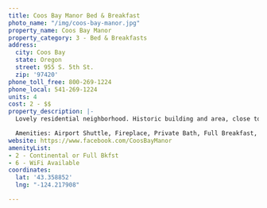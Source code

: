 ```yaml
---
title: Coos Bay Manor Bed & Breakfast
photo_name: "/img/coos-bay-manor.jpg"
property_name: Coos Bay Manor
property_category: 3 - Bed & Breakfasts
address:
  city: Coos Bay
  state: Oregon
  street: 955 S. 5th St.
  zip: '97420'
phone_toll_free: 800-269-1224
phone_local: 541-269-1224
units: 4
cost: 2 - $$
property_description: |-
  Lovely residential neighborhood. Historic building and area, close to Mingus Park. Mannerly children over age 4 welcome. Second floor balcony, stately high ceilings and large rooms with private baths. All rooms are on the 2nd floor.

  Amenities: Airport Shuttle, Fireplace, Private Bath, Full Breakfast, Internet Access: WiFi
website: https://www.facebook.com/CoosBayManor
amenityList:
- 2 - Continental or Full Bkfst
- 6 - WiFi Available
coordinates:
  lat: '43.358852'
  lng: "-124.217908"

---
```

